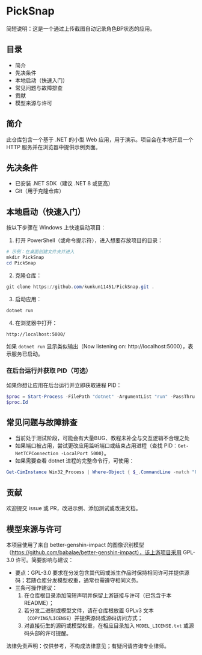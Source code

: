 # PickSnap

简短说明：这是一个通过上传截图自动记录角色BP状态的应用。

## 目录
- 简介
- 先决条件
- 本地启动（快速入门）
- 常见问题与故障排查
- 贡献
- 模型来源与许可

## 简介
此仓库包含一个基于 .NET 的小型 Web 应用，用于演示。项目会在本地开启一个 HTTP 服务并在浏览器中提供示例页面。

## 先决条件
- 已安装 .NET SDK（建议 .NET 8 或更高）
- Git（用于克隆仓库）

## 本地启动（快速入门）
按以下步骤在 Windows 上快速启动项目：

1. 打开 PowerShell（或命令提示符），进入想要存放项目的目录：

```powershell
# 示例：在桌面创建文件夹并进入
mkdir PickSnap
cd PickSnap
```

2. 克隆仓库：

```powershell
git clone https://github.com/kunkun11451/PickSnap.git .
```

3. 启动应用：

```powershell
dotnet run
```

4. 在浏览器中打开：

```
http://localhost:5000/
```

如果 `dotnet run` 显示类似输出（Now listening on: http://localhost:5000），表示服务已启动。

### 在后台运行并获取 PID（可选）
如果你想让应用在后台运行并立即获取进程 PID：

```powershell
$proc = Start-Process -FilePath "dotnet" -ArgumentList "run" -PassThru
$proc.Id
```

## 常见问题与故障排查
- 当前处于测试阶段，可能会有大量BUG、教程未补全与交互逻辑不合理之处
- 如果端口被占用，尝试更改应用监听端口或结束占用进程（查找 PID：`Get-NetTCPConnection -LocalPort 5000`）。
- 如果需要查看 dotnet 进程的完整命令行，可使用：

```powershell
Get-CimInstance Win32_Process | Where-Object { $_.CommandLine -match "PickSnap" } | Select-Object ProcessId, CommandLine
```

## 贡献
欢迎提交 issue 或 PR，改进示例、添加测试或改进文档。

## 模型来源与许可

本项目使用了来自 better-genshin-impact 的图像识别模型（https://github.com/babalae/better-genshin-impact），该上游项目采用 GPL-3.0 许可。简要影响与建议：

- 要点：GPL-3.0 要求在分发包含其代码或派生作品时保持相同许可并提供源码；若随仓库分发模型权重，通常也需遵守相同义务。
- 三条可操作建议：
	1) 在仓库根目录添加简短声明并保留上游链接与许可（已包含于本 README）；
	2) 若分发二进制或模型文件，请在仓库根放置 GPLv3 文本（`COPYING`/`LICENSE`）并提供源码或源码访问方式；
	3) 对直接衍生的源码或模型权重，在相应目录加入 `MODEL_LICENSE.txt` 或源码头部的许可提醒。

法律免责声明：仅供参考，不构成法律意见；有疑问请咨询专业律师。

